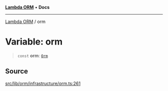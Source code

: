 [**Lambda ORM**](../README.md) • **Docs**

***

[Lambda ORM](../README.md) / orm

# Variable: orm

> `const` **orm**: [`Orm`](../classes/Orm.md)

## Source

[src/lib/orm/infrastructure/orm.ts:261](https://github.com/lambda-orm/lambdaorm/blob/5e6305f9bd553e15fed66cee099164eb31ee9842/src/lib/orm/infrastructure/orm.ts#L261)
